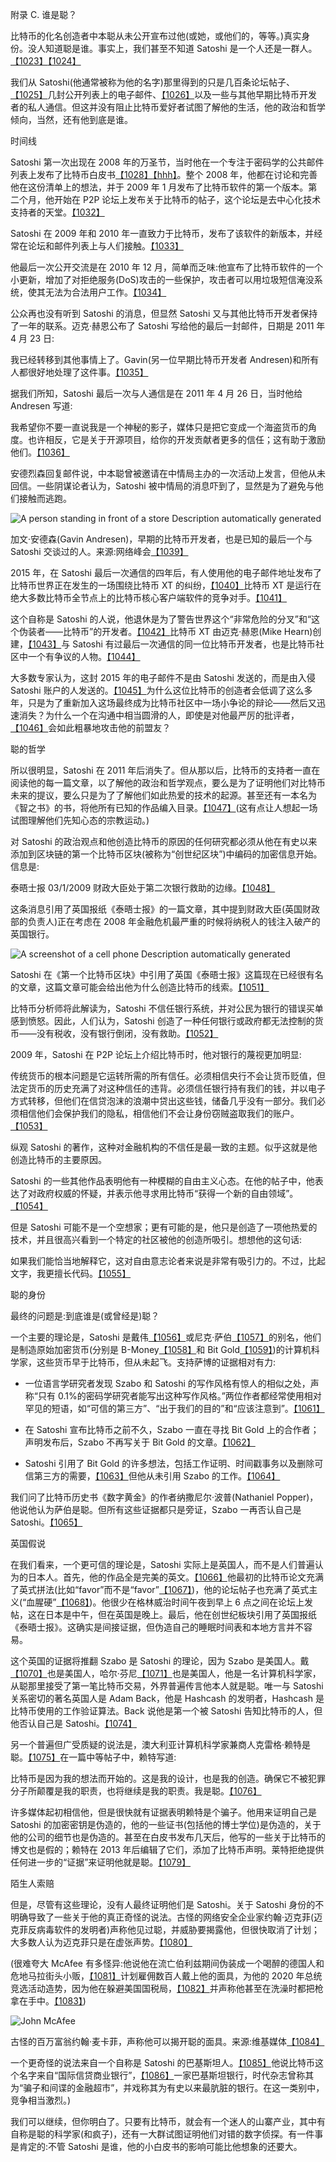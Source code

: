 <link rel="stylesheet" type="text/css" href="stylesheet.css"> <title>part0036</title>

附录 C.
谁是聪？

比特币的化名创造者中本聪从未公开宣布过他(或她，或他们的，等等。)真实身份。没人知道聪是谁。事实上，我们甚至不知道 Satoshi 是一个人还是一群人。[【1023】](part0040.xhtml#a5E0)[【1024】](part0040.xhtml#a5E1)

我们从 Satoshi(他通常被称为他的名字)那里得到的只是几百条论坛帖子、[【1025】](part0040.xhtml#a72M)几封公开列表上的电子邮件、[【1026】](part0040.xhtml#a72N)以及一些与其他早期比特币开发者的私人通信。但这并没有阻止比特币爱好者试图了解他的生活，他的政治和哲学倾向，当然，还有他到底是谁。

时间线

Satoshi 第一次出现在 2008 年的万圣节，当时他在一个专注于密码学的公共邮件列表上发布了比特币白皮书[【1028】](part0040.xhtml#a53H)[【hhh】](part0040.xhtml#a53J)。整个 2008 年，他都在讨论和完善他在这份清单上的想法，并于 2009 年 1 月发布了比特币软件的第一个版本。第二个月，他开始在 P2P 论坛上发布关于比特币的帖子，这个论坛是去中心化技术支持者的天堂。[【1032】](part0040.xhtml#a53P)

Satoshi 在 2009 年和 2010 年一直致力于比特币，发布了该软件的新版本，并经常在论坛和邮件列表上与人们接触。[【1033】](part0040.xhtml#a6NX)

他最后一次公开交流是在 2010 年 12 月，简单而乏味:他宣布了比特币软件的一个小更新，增加了对拒绝服务(DoS)攻击的一些保护，攻击者可以用垃圾短信淹没系统，使其无法为合法用户工作。[【1034】](part0040.xhtml#a7A4)

公众再也没有听到 Satoshi 的消息，但显然 Satoshi 又与其他比特币开发者保持了一年的联系。迈克·赫恩公布了 Satoshi 写给他的最后一封邮件，日期是 2011 年 4 月 23 日:

我已经转移到其他事情上了。Gavin(另一位早期比特币开发者 Andresen)和所有人都很好地处理了这件事。[【1035】](part0040.xhtml#a5AK)

据我们所知，Satoshi 最后一次与人通信是在 2011 年 4 月 26 日，当时他给 Andresen 写道:

我希望你不要一直说我是一个神秘的影子，媒体只是把它变成一个海盗货币的角度。也许相反，它是关于开源项目，给你的开发贡献者更多的信任；这有助于激励他们。[【1036】](part0040.xhtml#a597)

安德烈森回复邮件说，中本聪曾被邀请在中情局主办的一次活动上发言，但他从未回信。一些阴谋论者认为，Satoshi 被中情局的消息吓到了，显然是为了避免与他们接触而逃跑。

![A person standing in front of a store  Description automatically generated](image_rsrc7HY.jpg)

加文·安德森(Gavin Andresen)，早期的比特币开发者，也是已知的最后一个与 Satoshi 交谈过的人。来源:网络峰会[【1039】](part0040.xhtml#a6HT)

2015 年，在 Satoshi 最后一次通信的四年后，有人使用他的电子邮件地址发布了比特币世界正在发生的一场围绕比特币 XT 的纠纷，[【1040】](part0040.xhtml#a6Y4)比特币 XT 是运行在绝大多数比特币全节点上的比特币核心客户端软件的竞争对手。[【1041】](part0040.xhtml#a6Y5)

这个自称是 Satoshi 的人说，他退休是为了警告世界这个“非常危险的分叉”和“这个伪装者——比特币”的开发者。[【1042】](part0040.xhtml#a68E)比特币 XT 由迈克·赫恩(Mike Hearn)创建，[【1043】](part0040.xhtml#a68F)与 Satoshi 有过最后一次通信的同一位比特币开发者，也是比特币社区中一个有争议的人物。[【1044】](part0040.xhtml#a68G)

大多数专家认为，这封 2015 年的电子邮件不是由 Satoshi 发送的，而是由入侵 Satoshi 账户的人发送的。[【1045】](part0040.xhtml#a544)为什么这位比特币的创造者会低调了这么多年，只是为了重新加入这场最终成为比特币社区中一场小争论的辩论——然后又迅速消失？为什么一个在沟通中相当圆滑的人，即使是对他最严厉的批评者，[【1046】](part0040.xhtml#a545)会如此粗暴地攻击他的前盟友？

聪的哲学

所以很明显，Satoshi 在 2011 年后消失了。但从那以后，比特币的支持者一直在阅读他的每一篇文章，以了解他的政治和哲学观点，要么是为了证明他们对比特币未来的提议，要么只是为了了解他们如此热爱的技术的起源。甚至还有一本名为《智之书》的书，将他所有已知的作品编入目录。[【1047】](part0040.xhtml#a5HZ)(这有点让人想起一场试图理解他们先知心态的宗教运动。)

对 Satoshi 的政治观点和他创造比特币的原因的任何研究都必须从他在有史以来添加到区块链的第一个比特币区块(被称为“创世纪区块”)中编码的加密信息开始。信息是:

泰晤士报 03/1/2009 财政大臣处于第二次银行救助的边缘。[【1048】](part0040.xhtml#a575)

这条消息引用了英国报纸《泰晤士报》的一篇文章，其中提到财政大臣(英国财政部的负责人)正在考虑在 2008 年金融危机最严重的时候将纳税人的钱注入破产的英国银行。

![A screenshot of a cell phone  Description automatically generated](image_rsrc7HZ.jpg)

Satoshi 在《第一个比特币区块》中引用了英国《泰晤士报》这篇现在已经很有名的文章，这篇文章可能会给出他为什么创造比特币的线索。[【1051】](part0040.xhtml#a41X)

比特币分析师将此解读为，Satoshi 不信任银行系统，并对公民为银行的错误买单感到愤怒。因此，人们认为，Satoshi 创造了一种任何银行或政府都无法控制的货币——没有税收，没有银行倒闭，没有救助。[【1052】](part0040.xhtml#a5YY)

2009 年，Satoshi 在 P2P 论坛上介绍比特币时，他对银行的蔑视更加明显:

传统货币的根本问题是它运转所需的所有信任。必须相信央行不会让货币贬值，但法定货币的历史充满了对这种信任的违背。必须信任银行持有我们的钱，并以电子方式转移，但他们在信贷泡沫的浪潮中贷出这些钱，储备几乎没有一部分。我们必须相信他们会保护我们的隐私，相信他们不会让身份窃贼盗取我们的账户。[【1053】](part0040.xhtml#a4Y6)

纵观 Satoshi 的著作，这种对金融机构的不信任是最一致的主题。似乎这就是他创造比特币的主要原因。

Satoshi 的一些其他作品表明他有一种模糊的自由主义心态。在他的帖子中，他表达了对政府权威的怀疑，并表示他寻求用比特币“获得一个新的自由领域”。[【1054】](part0040.xhtml#a5S9)

但是 Satoshi 可能不是一个空想家；更有可能的是，他只是创造了一项他热爱的技术，并且很高兴看到一个特定的社区被他的创造所吸引。想想他的这句话:

如果我们能恰当地解释它，这对自由意志论者来说是非常有吸引力的。不过，比起文字，我更擅长代码。[【1055】](part0040.xhtml#a48Y)

聪的身份

最终的问题是:到底谁是(或曾经是)聪？

一个主要的理论是，Satoshi 是戴伟[【1056】](part0040.xhtml#a6TJ)或尼克·萨伯[【1057】](part0040.xhtml#a6TK)的别名，他们是制造原始加密货币(分别是 B-Money[【1058】](part0040.xhtml#a6TM)和 Bit Gold[【1059】](part0040.xhtml#a6TN))的计算机科学家，这些货币早于比特币，但从未起飞。支持萨博的证据相对有力:

*   一位语言学研究者发现 Szabo 和 Satoshi 的写作风格有惊人的相似之处，声称“只有 0.1%的密码学研究者能写出这种写作风格。”两位作者都经常使用相对罕见的短语，如“可信的第三方”、“出于我们的目的”和“应该注意到”。[【1061】](part0040.xhtml#a4UA)

*   在 Satoshi 宣布比特币之前不久，Szabo 一直在寻找 Bit Gold 上的合作者；声明发布后，Szabo 不再写关于 Bit Gold 的文章。[【1062】](part0040.xhtml#a69B)

*   Satoshi 引用了 Bit Gold 的许多想法，包括工作证明、时间戳事务以及删除可信第三方的需要，[【1063】](part0040.xhtml#a5VS)但他从未引用 Szabo 的工作。[【1064】](part0040.xhtml#a5VT)

我们问了比特币历史书《数字黄金》的作者纳撒尼尔·波普(Nathaniel Popper)，他说他认为萨伯是聪。但所有这些证据都只是旁证，Szabo 一再否认自己是 Satoshi。[【1065】](part0040.xhtml#a58F)

英国假说

在我们看来，一个更可信的理论是，Satoshi 实际上是英国人，而不是人们普遍认为的日本人。首先，他的作品全是完美的英文。[【1066】](part0040.xhtml#a4N9)他最初的比特币论文充满了英式拼法(比如“favor”而不是“favor”[【1067】](part0040.xhtml#a4NA))，他的论坛帖子也充满了英式主义(“血腥硬”[【1068】](part0040.xhtml#a4NB))。他很少在格林威治时间午夜到早上 6 点之间在论坛上发帖，这在日本是中午，但在英国是晚上。最后，他在创世纪板块引用了英国报纸《泰晤士报》。这确实是间接证据，但伪造自己的睡眠时间表和本地方言并不容易。

这个英国的证据将推翻 Szabo 是 Satoshi 的理论，因为 Szabo 是美国人。戴[【1070】](part0040.xhtml#a59E)也是美国人，哈尔·芬尼[【1071】](part0040.xhtml#a59F)也是美国人，他是一名计算机科学家，从聪那里接受了第一笔比特币交易，外界普遍传言他本人就是聪。唯一与 Satoshi 关系密切的著名英国人是 Adam Back，他是 Hashcash 的发明者，Hashcash 是比特币使用的工作验证算法。Back 说他是第一个被 Satoshi 告知比特币的人，但他否认自己是 Satoshi。[【1074】](part0040.xhtml#a59J)

另一个普遍但广受质疑的说法是，澳大利亚计算机科学家兼商人克雷格·赖特是聪。[【1075】](part0040.xhtml#a4M6)在一篇中等帖子中，赖特写道:

比特币是因为我的想法而开始的。这是我的设计，也是我的创造。确保它不被犯罪分子所颠覆是我的职责，也将继续是我的职责。我是聪。[【1076】](part0040.xhtml#a4ZU)

许多媒体起初相信他，但是很快就有证据表明赖特是个骗子。他用来证明自己是 Satoshi 的加密密钥是伪造的，他的一些证书(包括他的博士学位)是伪造的，关于他的公司的细节也是伪造的。甚至在白皮书发布几天后，他写的一些关于比特币的博文也是假的；赖特在 2013 年后编辑了它们，添加了比特币声明。莱特拒绝提供任何进一步的“证据”来证明他就是聪。[【1079】](part0040.xhtml#a46X)

陌生人索赔

但是，尽管有这些理论，没有人最终证明他们是 Satoshi。关于 Satoshi 身份的不明确导致了一些关于他的真正奇怪的说法。古怪的网络安全企业家约翰·迈克菲(迈克菲反病毒软件的发明者)声称他见过聪，并威胁要揭露他，但很快取消了计划；大多数人认为迈克菲只是在虚张声势。[【1080】](part0040.xhtml#a4PG)

(很难夸大 McAfee 有多怪异:他说他在流亡伯利兹期间伪装成一个喝醉的德国人和危地马拉街头小贩，[【1081】](part0040.xhtml#a674)计划雇佣数百人戴上他的面具，为他的 2020 年总统竞选活动造势，因为他在躲避美国国税局，[【1082】](part0040.xhtml#a675)并声称他甚至在洗澡时都把枪拿在手中。[【1083】](part0040.xhtml#a676))

![John McAfee](image_rsrc7J0.jpg)

古怪的百万富翁约翰·麦卡菲，声称他可以揭开聪的面具。来源:维基媒体[【1084】](part0040.xhtml#a5GP)

一个更奇怪的说法来自一个自称是 Satoshi 的巴基斯坦人。[【1085】](part0040.xhtml#a4AG)他说比特币这个名字来自“国际信贷商业银行”，[【1086】](part0040.xhtml#a4AH)一家巴基斯坦银行，时代杂志曾称其为“骗子和间谍的金融超市”，并戏称其为有史以来最肮脏的银行。在这一类别中，竞争相当激烈。)

我们可以继续，但你明白了。只要有比特币，就会有一个迷人的山寨产业，其中有自称是聪的科学家(和疯子)，还有一大群试图证明他们对错的数字侦探。有一件事是肯定的:不管 Satoshi 是谁，他的小白皮书的影响可能比他想象的还要大。
